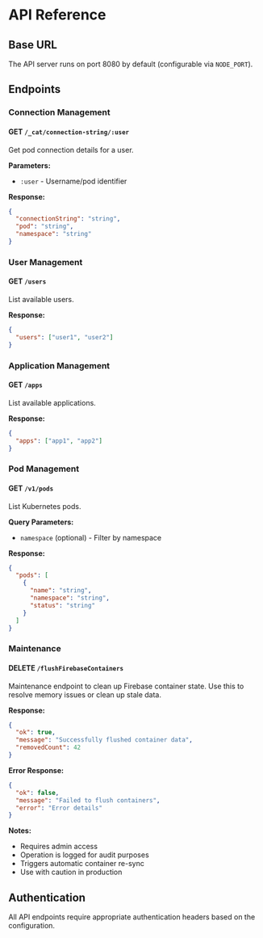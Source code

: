 # API Reference

## Base URL

The API server runs on port 8080 by default (configurable via `NODE_PORT`).

## Endpoints

### Connection Management

#### GET `/_cat/connection-string/:user`

Get pod connection details for a user.

**Parameters:**

- `:user` - Username/pod identifier

**Response:**

```json
{
  "connectionString": "string",
  "pod": "string",
  "namespace": "string"
}
```

### User Management

#### GET `/users`

List available users.

**Response:**

```json
{
  "users": ["user1", "user2"]
}
```

### Application Management

#### GET `/apps`

List available applications.

**Response:**

```json
{
  "apps": ["app1", "app2"]
}
```

### Pod Management

#### GET `/v1/pods`

List Kubernetes pods.

**Query Parameters:**

- `namespace` (optional) - Filter by namespace

**Response:**

```json
{
  "pods": [
    {
      "name": "string",
      "namespace": "string",
      "status": "string"
    }
  ]
}
```

### Maintenance

#### DELETE `/flushFirebaseContainers`

Maintenance endpoint to clean up Firebase container state. Use this to resolve memory issues or clean up stale data.

**Response:**

```json
{
  "ok": true,
  "message": "Successfully flushed container data",
  "removedCount": 42
}
```

**Error Response:**

```json
{
  "ok": false,
  "message": "Failed to flush containers",
  "error": "Error details"
}
```

**Notes:**

- Requires admin access
- Operation is logged for audit purposes
- Triggers automatic container re-sync
- Use with caution in production

## Authentication

All API endpoints require appropriate authentication headers based on the configuration.
